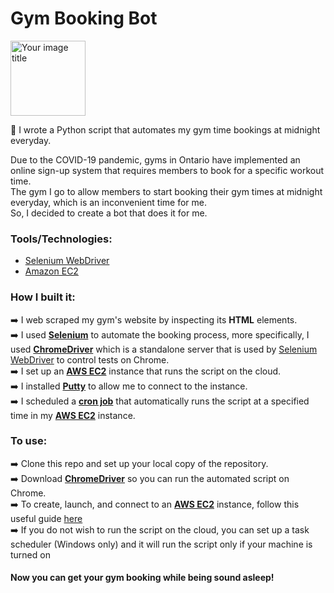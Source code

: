 # Gym Booking Bot

<img src="https://user-images.githubusercontent.com/36112125/113499920-e8431a00-94e7-11eb-977a-0f0810a3a0e8.png" alt="Your image title" width="120"/>

:muscle: I wrote a Python script that automates my gym time bookings at midnight everyday.

Due to the COVID-19 pandemic, gyms in Ontario have implemented an online sign-up system that requires members to book for a specific workout time.  
The gym I go to allow members to start booking their gym times at midnight everyday, which is an inconvenient time for me.  
So, I decided to create a bot that does it for me.

### Tools/Technologies: ###  
* [Selenium WebDriver](https://www.selenium.dev/documentation/en/webdriver/)  
* [Amazon EC2](https://aws.amazon.com/ec2/)

### How I built it: ###  
:arrow_right:	I web scraped my gym's website by inspecting its **HTML** elements.  
:arrow_right:	I used [**Selenium**](https://www.selenium.dev/) to automate the booking process, more specifically, 
I used [**ChromeDriver**](https://chromedriver.chromium.org/) which is a standalone server that is used by [Selenium WebDriver](https://www.selenium.dev/documentation/en/webdriver/) to control tests on Chrome.  
:arrow_right:	I set up an [**AWS EC2**](https://aws.amazon.com/ec2/) instance that runs the script on the cloud.  
:arrow_right:	I installed [**Putty**](https://www.putty.org/) to allow me to connect to the instance.  
:arrow_right:	I scheduled a [**cron job**](https://www.hostgator.com/help/article/what-are-cron-jobs) that automatically runs the script at a specified time in my [**AWS EC2**](https://aws.amazon.com/ec2/) instance.

### To use: ###  
:arrow_right:	Clone this repo and set up your local copy of the repository.  
:arrow_right:	Download [**ChromeDriver**](https://chromedriver.chromium.org/) so you can run the automated script on Chrome.  
:arrow_right:	To create, launch, and connect to an [**AWS EC2**](https://aws.amazon.com/ec2/) instance, follow this useful guide [here](https://praneeth-kandula.medium.com/launching-and-connecting-to-an-aws-ec2-instance-6678f660bbe6)  
:arrow_right:	If you do not wish to run the script on the cloud, you can set up a task scheduler (Windows only) and it will run the script only if your machine is turned on

#### Now you can get your gym booking while being sound asleep! ####
